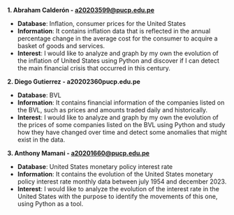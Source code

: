 **1. Abraham Calderón - a20203599@pucp.edu.pe**
- **Database**: Inflation, consumer prices for the United States
- **Information**:
It contains inflation data that is reflected in the annual percentage change in the average cost for the consumer to acquire a basket of goods and services.
- **Interest**:
I would like to analyze and graph by my own the evolution of the inflation of United States using Python and discover if I can detect the main financial crisis that occurred in this century.

**2. Diego Gutierrez - a20202360pucp.edu.pe**
- **Database**: BVL
- **Information**:
It contains financial information of the companies listed on the BVL, such as prices and amounts traded daily and historically.  
- **Interest**:
I would like to analyze and graph by my own the evolution of the prices of some companies listed on the BVL using Python and study how they have changed over time and detect some anomalies that might exist in the data.

**3. Anthony Mamani - a20201660@pucp.edu.pe**
- **Database**: United States monetary policy interest rate
- **Information**:
It contains the evolution of the United States monetary policy interest rate monthly data between july 1954 and december 2023.
- **Interest**:
I would like to analyze the evolution of the interest rate in the United States with the purpose to identify the movements of this one, using Python as a tool.
